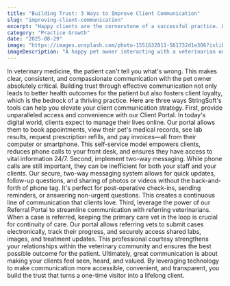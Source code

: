 ```yaml
---
title: "Building Trust: 3 Ways to Improve Client Communication"
slug: "improving-client-communication"
excerpt: "Happy clients are the cornerstone of a successful practice. Learn how to enhance communication and build lasting relationships."
category: "Practice Growth"
date: "2025-08-29"
image: "https://images.unsplash.com/photo-1551632811-561732d1e306?ixlib=rb-4.0.3&auto=format&fit=crop&w=1200&q=80"
imageDescription: "A happy pet owner interacting with a veterinarian on a tablet showing their pet's health data"
---
```

In veterinary medicine, the patient can't tell you what's wrong. This makes clear, consistent, and compassionate communication with the pet owner absolutely critical. Building trust through effective communication not only leads to better health outcomes for the patient but also fosters client loyalty, which is the bedrock of a thriving practice. Here are three ways StringSoft's tools can help you elevate your client communication strategy. First, provide unparalleled access and convenience with our Client Portal. In today's digital world, clients expect to manage their lives online. Our portal allows them to book appointments, view their pet's medical records, see lab results, request prescription refills, and pay invoices—all from their computer or smartphone. This self-service model empowers clients, reduces phone calls to your front desk, and ensures they have access to vital information 24/7. Second, implement two-way messaging. While phone calls are still important, they can be inefficient for both your staff and your clients. Our secure, two-way messaging system allows for quick updates, follow-up questions, and sharing of photos or videos without the back-and-forth of phone tag. It's perfect for post-operative check-ins, sending reminders, or answering non-urgent questions. This creates a continuous line of communication that clients love. Third, leverage the power of our Referral Portal to streamline communication with referring veterinarians. When a case is referred, keeping the primary care vet in the loop is crucial for continuity of care. Our portal allows referring vets to submit cases electronically, track their progress, and securely access shared labs, images, and treatment updates. This professional courtesy strengthens your relationships within the veterinary community and ensures the best possible outcome for the patient. Ultimately, great communication is about making your clients feel seen, heard, and valued. By leveraging technology to make communication more accessible, convenient, and transparent, you build the trust that turns a one-time visitor into a lifelong client.
